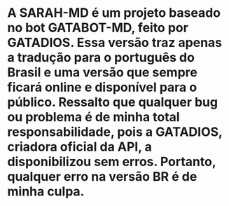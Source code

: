 # A SARAH-MD é um projeto baseado no bot GATABOT-MD, feito por GATADIOS. Essa versão traz apenas a tradução para o português do Brasil e uma versão que sempre ficará online e disponível para o público. Ressalto que qualquer bug ou problema é de minha total responsabilidade, pois a GATADIOS, criadora oficial da API, a disponibilizou sem erros. Portanto, qualquer erro na versão BR é de minha culpa.
